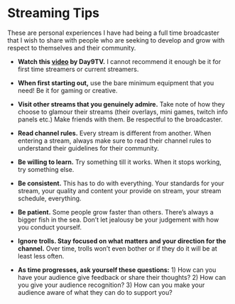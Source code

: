 # Streaming Tips

These are personal experiences I have had being a full time broadcaster that I wish to share with people who are seeking to develop and grow with respect to themselves and their community.

* **Watch this [video](https://www.youtube.com/watch?v=XCC0ktLKzo0) by Day9TV.**
  I cannot recommend it enough be it for first time streamers or current
  streamers.

* **When first starting out,** use the bare minimum equipment that you need! Be
  it for gaming or creative.

* **Visit other streams that you genuinely admire.** Take note of how they
  choose to glamour their streams (their overlays, mini games, twitch info
  panels etc.) Make friends with them. Be respectful to the broadcaster.

* **Read channel rules.** Every stream is different from another. When entering
  a stream, always make sure to read their channel rules to understand their
  guidelines for their community.

* **Be willing to learn.** Try something till it works. When it stops working,
  try something else.

* **Be consistent.** This has to do with everything. Your standards for your
  stream, your quality and content your provide on stream, your stream
  schedule, everything.

* **Be patient.** Some people grow faster than others. There’s always a bigger
  fish in the sea. Don’t let jealousy be your judgement with how you conduct
  yourself.

* **Ignore trolls. Stay focused on what matters and your direction for the
  channel.** Over
  time, trolls won’t even bother or if they do it will be at least less often.

* **As time progresses, ask yourself these questions:** 1) How can you have your
  audience give feedback or share their thoughts? 2) How can you give your
  audience recognition? 3) How can you make your audience aware of what they
  can do to support you?
